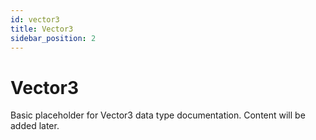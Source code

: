 ```yaml
---
id: vector3
title: Vector3
sidebar_position: 2
---
```


# Vector3

Basic placeholder for Vector3 data type documentation. Content will be added later. 
